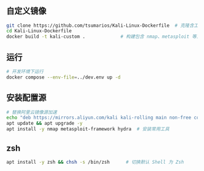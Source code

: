 #

## 自定义镜像

```bash
git clone https://github.com/tsumarios/Kali-Linux-Dockerfile  # 克隆含工具的自定义镜像仓库 
cd Kali-Linux-Dockerfile
docker build -t kali-custom .             # 构建包含 nmap、metasploit 等工具的镜像 
```

## 运行

```bash
# 开发环境下运行
docker compose --env-file=../dev.env up -d
```

## 安装配置源

```bash
# 替换阿里云镜像源加速
echo "deb https://mirrors.aliyun.com/kali kali-rolling main non-free contrib" > /etc/apt/sources.list 
apt update && apt upgrade -y
apt install -y nmap metasploit-framework hydra  # 安装常用工具 
```

## zsh

```bash
apt install -y zsh && chsh -s /bin/zsh      # 切换默认 Shell 为 Zsh 
```

